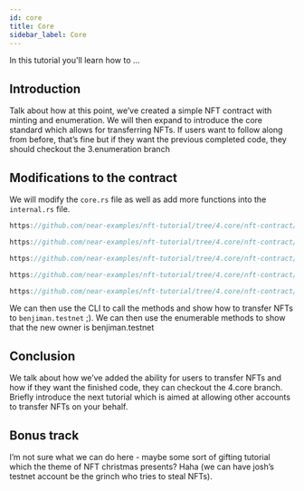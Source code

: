 ```yaml
---
id: core
title: Core
sidebar_label: Core
---
```


In this tutorial you'll learn how to ...

## Introduction

Talk about how at this point, we’ve created a simple NFT contract with minting and enumeration. We will then expand to introduce the core standard which allows for transferring NFTs. If users want to follow along from before, that’s fine but if they want the previous completed code, they should checkout the 3.enumeration branch

## Modifications to the contract

We will modify the `core.rs` file as well as add more functions into the `internal.rs` file. 

```rust reference
https://github.com/near-examples/nft-tutorial/tree/4.core/nft-contract/src/internal.rs#L14-L21
```

```rust reference
https://github.com/near-examples/nft-tutorial/tree/4.core/nft-contract/src/internal.rs#L73-L138
```

```rust reference
https://github.com/near-examples/nft-tutorial/tree/4.core/nft-contract/src/nft_core.rs#L84-L95
```

```rust reference
https://github.com/near-examples/nft-tutorial/tree/4.core/nft-contract/src/nft_core.rs#L98-L139
```

```rust reference
https://github.com/near-examples/nft-tutorial/tree/4.core/nft-contract/src/nft_core.rs#L160-L213
```


We can then use the CLI to call the methods and show how to transfer NFTs to `benjiman.testnet` ;). We can then use the enumerable methods to show that the new owner is benjiman.testnet

## Conclusion

We talk about how we’ve added the ability for users to transfer NFTs and how if they want the finished code, they can checkout the 4.core branch. Briefly introduce the next tutorial which is aimed at allowing other accounts to transfer NFTs on your behalf. 

## Bonus track

I’m not sure what we can do here - maybe some sort of gifting tutorial which the theme of NFT christmas presents? Haha (we can have josh’s testnet account be the grinch who tries to steal NFTs). 

